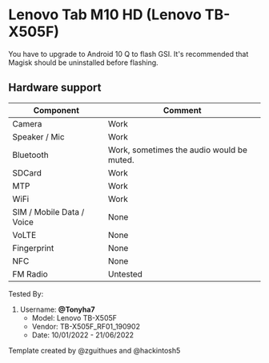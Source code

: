 # Lenovo Tab M10 HD (Lenovo TB-X505F)

  You have to upgrade to Android 10 Q to flash GSI. It's recommended that Magisk should be uninstalled before flashing.

## Hardware support

| Component                 |      Comment                                              |
|---------------------------|-----------------------------------------------------------|
| Camera                    | Work                                                      |
| Speaker / Mic             | Work                                                      |
| Bluetooth                 | Work, sometimes the audio would be muted.                                         |
| SDCard                       | Work                                                    |
| MTP                       | Work                                                    |
| WiFi                      | Work                                                      |
| SIM / Mobile Data / Voice | None                                                      |
| VoLTE                     | None                                                  |
| Fingerprint               | None                                                      |
| NFC                       | None                                                      |
| FM Radio                  | Untested                                                  |


Tested By:
1. Username: **@Tonyha7**
   - Model: Lenovo TB-X505F
   - Vendor: TB-X505F_RF01_190902
   - Date: 10/01/2022 - 21/06/2022

Template created by @zguithues and @hackintosh5